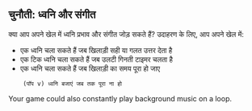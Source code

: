 ## चुनौती: ध्वनि और संगीत

क्या आप अपने खेल में ध्वनि प्रभाव और संगीत जोड़ सकते हैं? उदाहरण के लिए, आप अपने खेल में:

+ एक ध्वनि चला सकते हैं जब खिलाड़ी सही या गलत उत्तर देता है
+ एक टिक ध्वनि चला सकते हैं जब उलटी गिनती टाइमर चलता है
+ एक ध्वनि चला सकते हैं जब खिलाड़ी का समय पूरा हो जाए

```blocks3
    (पॉप v) ध्वनि बजाएं जब तक पूरा ना हो
```

Your game could also constantly play background music on a loop.